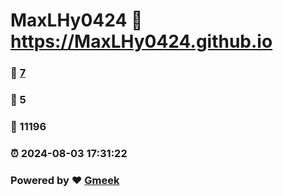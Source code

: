 # MaxLHy0424 :link: https://MaxLHy0424.github.io 
### :page_facing_up: [7](https://MaxLHy0424.github.io/tag.html) 
### :speech_balloon: 5 
### :hibiscus: 11196 
### :alarm_clock: 2024-08-03 17:31:22 
### Powered by :heart: [Gmeek](https://github.com/Meekdai/Gmeek)
